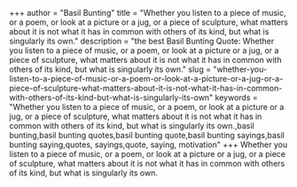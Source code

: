 +++
author = "Basil Bunting"
title = "Whether you listen to a piece of music, or a poem, or look at a picture or a jug, or a piece of sculpture, what matters about it is not what it has in common with others of its kind, but what is singularly its own."
description = "the best Basil Bunting Quote: Whether you listen to a piece of music, or a poem, or look at a picture or a jug, or a piece of sculpture, what matters about it is not what it has in common with others of its kind, but what is singularly its own."
slug = "whether-you-listen-to-a-piece-of-music-or-a-poem-or-look-at-a-picture-or-a-jug-or-a-piece-of-sculpture-what-matters-about-it-is-not-what-it-has-in-common-with-others-of-its-kind-but-what-is-singularly-its-own"
keywords = "Whether you listen to a piece of music, or a poem, or look at a picture or a jug, or a piece of sculpture, what matters about it is not what it has in common with others of its kind, but what is singularly its own.,basil bunting,basil bunting quotes,basil bunting quote,basil bunting sayings,basil bunting saying,quotes, sayings,quote, saying, motivation"
+++
Whether you listen to a piece of music, or a poem, or look at a picture or a jug, or a piece of sculpture, what matters about it is not what it has in common with others of its kind, but what is singularly its own.
